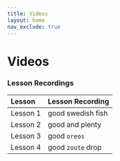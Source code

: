 ```yaml
---
title: Videos
layout: home
nav_exclude: true
---  
```


# Videos


### Lesson Recordings

| Lesson       | Lesson Recording  |
|:-------------|:------------------|
| Lesson 1     | good swedish fish |
| Lesson 2     | good and plenty   |
| Lesson 3     | good `oreos`      |
| Lesson 4     | good `zoute` drop |
